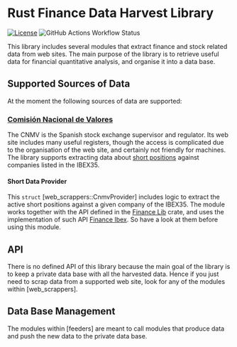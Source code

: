 # Rust Finance Data Harvest Library

[![License](https://img.shields.io/github/license/felipet/lacoctelera_backend?style=flat-square)](https://github.com/felipet/lacoctelera_backend/blob/main/LICENSE)
![GitHub Actions Workflow Status](https://img.shields.io/github/actions/workflow/status/felipet/lacoctelera_backend/rust_main.yml?style=flat-square&label=CI%20status)

This library includes several modules that extract finance and stock related data from web sites. The main purpose
of the library is to retrieve useful data for financial quantitative analysis, and organise it into a data base.

## Supported Sources of Data

At the moment the following sources of data are supported:

### [Comisión Nacional de Valores](https://www.cnmv.es)
The CNMV is the Spanish stock exchange supervisor and regulator. Its web site includes many useful registers,
though the access is complicated due to the organisation of the web site, and certainly not friendly for
machines.
The library supports extracting data about [short positions](https://www.cnmv.es/portal/consultas/busqueda?id=29)
against companies listed in the IBEX35.

#### Short Data Provider

This `struct` [web_scrappers::CnmvProvider] includes logic to extract the active short positions against a
given company of the IBEX35. The module works together with the API defined in the
[Finance Lib](https://crates.io/crates/finance_api) crate, and uses the implementation of such API
[Finance Ibex](https://crates.io/crates/finance_ibex). So have a look at them before using this module.

## API
There is no defined API of this library because the main goal of the library is to keep a private data base with
all the harvested data. Hence if you just need to scrap data from a supported web site, look for any of the
modules within [web_scrappers].

## Data Base Management
The modules within [feeders] are meant to call modules that produce data and push the new data to the private
data base.

